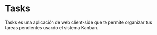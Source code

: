 # Tasks
Tasks es una aplicación de web client-side que te permite organizar tus tareas pendientes usando el sistema Kanban.
